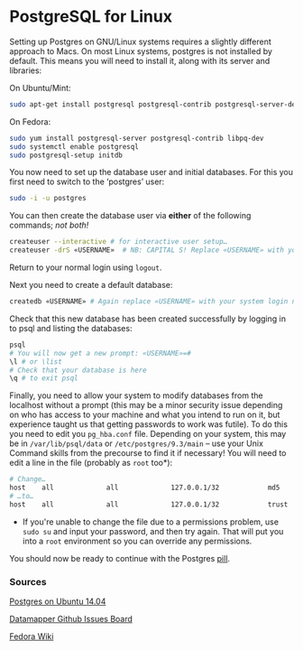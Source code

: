 # PostgreSQL for Linux

Setting up Postgres on GNU/Linux systems requires a slightly different approach to Macs. On most Linux systems, postgres is not installed by default. This means you will need to install it, along with its server and libraries:

On Ubuntu/Mint:

```bash
sudo apt-get install postgresql postgresql-contrib postgresql-server-dev-9.3 libpq-dev
```

On Fedora:

```bash
sudo yum install postgresql-server postgresql-contrib libpq-dev
sudo systemctl enable postgresql
sudo postgresql-setup initdb
```

You now need to set up the database user and initial databases. For this you first need to switch to the ‘postgres’ user:

```bash
sudo -i -u postgres
```

You can then create the database user via **either** of the following commands; _not both!_

```bash
createuser --interactive # for interactive user setup…
createuser -drS «USERNAME»  # NB: CAPITAL S! Replace «USERNAME» with your system login name.
```

Return to your normal login using `logout`.

Next you need to create a default database:

```bash
createdb «USERNAME» # Again replace «USERNAME» with your system login name.
```

Check that this new database has been created successfully by logging in to psql and listing the databases:

```bash
psql
# You will now get a new prompt: «USERNAME»=#
\l # or \list
# Check that your database is here
\q # to exit psql
```

Finally, you need to allow your system to modify databases from the localhost without a prompt (this may be a minor security issue depending on who has access to your machine and what you intend to run on it, but experience taught us that getting passwords to work was futile). To do this you need to edit you `pg_hba.conf` file. Depending on your system, this may be in `/var/lib/psql/data` or `/etc/postgres/9.3/main` – use your Unix Command skills from the precourse to find it if necessary! You will need to edit a line in the file (probably as `root` too*):

```bash
# Change…
host    all             all             127.0.0.1/32            md5
# …to…
host    all             all             127.0.0.1/32            trust
```

* If you're unable to change the file due to a permissions problem, use `sudo su` and input your password, and then try again. That will put you into a `root` environment so you can override any permissions.

You should now be ready to continue with the Postgres [pill](postgres.md#more-fun-commands).

### Sources

[Postgres on Ubuntu 14.04](https://www.digitalocean.com/community/tutorials/how-to-install-and-use-postgresql-on-ubuntu-14-04)

[Datamapper Github Issues Board](https://github.com/datamapper/do/issues/66)

[Fedora Wiki](https://fedoraproject.org/wiki/PostgreSQL)
